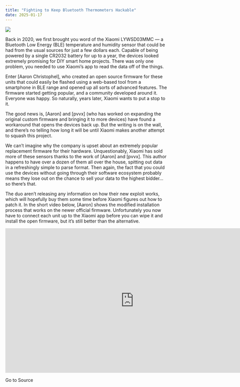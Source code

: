 ```yaml
---
title: "Fighting to Keep Bluetooth Thermometers Hackable"
date: 2025-01-17
---
```


![](https://hackaday.com/wp-content/uploads/2025/01/bletherm25_feat.jpg?w=800)

Back in 2020, we first brought you word of the Xiaomi LYWSD03MMC — a Bluetooth Low Energy (BLE) temperature and humidity sensor that could be had from the usual sources for just a few dollars each. Capable of being powered by a single CR2032 battery for up to a year, the devices looked extremely promising for DIY smart home projects. There was only one problem, you needed to use Xiaomi’s app to read the data off of the things.

Enter \[Aaron Christophel\], who created an open source firmware for these units that could easily be flashed using a web-based tool from a smartphone in BLE range and opened up all sorts of advanced features. The firmware started getting popular, and a community developed around it. Everyone was happy. So naturally, years later, Xiaomi wants to put a stop to it.

The good news is, \[Aaron\] and \[pvvx\] (who has worked on expanding the original custom firmware and bringing it to more devices) have found a workaround that opens the devices back up. But the writing is on the wall, and there’s no telling how long it will be until Xiaomi makes another attempt to squash this project.

We can’t imagine why the company is upset about an extremely popular replacement firmware for their hardware. Unquestionably, Xiaomi has sold more of these sensors thanks to the work of \[Aaron\] and \[pvvx\]. This author happens to have over a dozen of them all over the house, spitting out data in a refreshingly simple to parse format. Then again, the fact that you could use the devices without going through their software ecosystem probably means they lose out on the chance to sell your data to the highest bidder…so there’s that.

The duo aren’t releasing any information on how their new exploit works, which will hopefully buy them some time before Xiaomi figures out how to patch it. In the short video below, \[Aaron\] shows the modified installation process that works on the newer official firmware. Unfortunately you now have to connect each unit up to the Xiaomi app before you can wipe it and install the open firmware, but it’s still better than the alternative.

<!--more-->

<iframe loading="lazy" title="ATC_MiThermometer from 2.1.1_0159 OTA Firmware upload exploit Xiaomi Thermometer" width="800" height="450" src="https://www.youtube.com/embed/NfZHh6wmTp8?feature=oembed" frameborder="0" allow="accelerometer; autoplay; clipboard-write; encrypted-media; gyroscope; picture-in-picture; web-share" referrerpolicy="strict-origin-when-cross-origin" allowfullscreen></iframe>

Go to Source
